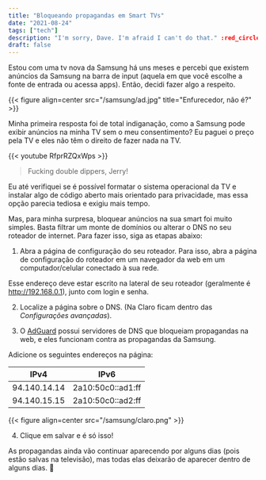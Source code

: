 ```yaml
---
title: "Bloqueando propagandas em Smart TVs"
date: "2021-08-24"
tags: ["tech"]
description: "I'm sorry, Dave. I'm afraid I can't do that." :red_circle:
draft: false
---
```


Estou com uma tv nova da Samsung há uns meses e percebi que existem anúncios da Samsung na barra de input (aquela em que você escolhe a fonte de entrada ou acessa apps). Então, decidi fazer algo a respeito.

{{< figure align=center src="/samsung/ad.jpg" title="Enfurecedor, não é?" >}}

Minha primeira resposta foi de total indiganação, como a Samsung pode exibir anúncios na minha TV sem o meu consentimento? Eu paguei o preço pela TV e eles não têm o direito de fazer nada na TV.

{{< youtube RfprRZQxWps >}}
> Fucking double dippers, Jerry!

Eu até verifiquei se é possível formatar o sistema operacional da TV e instalar algo de código aberto mais orientado para privacidade, mas essa opção parecia tediosa e exigiu mais tempo.

Mas, para minha surpresa, bloquear anúncios na sua smart foi muito simples. Basta filtrar um monte de domínios ou alterar o DNS no seu roteador de internet. Para fazer isso, siga as etapas abaixo:

1. Abra a página de configuração do seu roteador. Para isso, abra a página de configuração do roteador em um navegador da web em um computador/celular conectado à sua rede.

Esse endereço deve estar escrito na lateral de seu roteador (geralmente é http://192.168.0.1), junto com login e senha.

2. Localize a página sobre o DNS. (Na Claro ficam dentro das *Configurações avançadas*).

3. O [AdGuard](https://adguard.com/pt_br/adguard-dns/overview.html) possui servidores de DNS que bloqueiam propagandas na web, e eles funcionam contra as propagandas da Samsung.

Adicione os seguintes endereços na página:

| IPv4 | IPv6 |
| ---- | ---------- |
| 94.140.14.14 | 2a10:50c0::ad1:ff |
| 94.140.15.15 | 2a10:50c0::ad2:ff |

{{< figure align=center src="/samsung/claro.png" >}}

4. Clique em salvar e é só isso!

As propagandas ainda vão continuar aparecendo por alguns dias (pois estão salvas na televisão), mas todas elas deixarão de aparecer dentro de alguns dias. :tada: